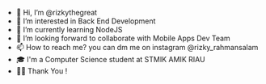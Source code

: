 - 👋 Hi, I’m @rizkythegreat
- 👀 I’m interested in Back End Development
- 🌱 I’m currently learning NodeJS
- 💞️ I’m looking forward to collaborate with Mobile Apps Dev Team
- 📫 How to reach me? you can dm me on instagram @rizky_rahmansalam
- 🎓 I'm a Computer Science student at STMIK AMIK RIAU
- 🙇‍♂️ Thank You !
<!---
dgreat354/dgreat354 is a ✨ special ✨ repository because its `README.md` (this file) appears on your GitHub profile.
You can click the Preview link to take a look at your changes.
--->
